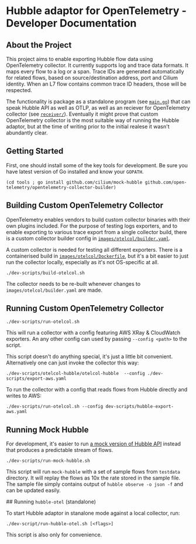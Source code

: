 # Hubble adaptor for OpenTelemetry - Developer Documentation

## About the Project

This project aims to enable exporting Hubble flow data using OpenTelemetry collector. It currently
supports log and trace data formats. It maps every flow to a log or a span. Trace IDs are generated
automatically for related flows, based on source/destination address, port and Cilium identity.
When an L7 flow contains common trace ID headers, those will be respected.

The functionality is package as a standalone program (see [`main.go`](main.go)) that can speak Hubble
API as well as OTLP, as well as an reciever for OpenTelemetry collector (see [`receiver/`](receiver)).
Eventually it might prove that custom OpenTelemetry collector is the most suitable way of running the
Hubble adaptor, but at the time of writing prior to the initial realese it wasn't abundantly clear.

## Getting Started

First, one should install some of the key tools for development. Be sure you have latest version
of Go installed and know your `GOPATH`.

```
(cd tools ; go install github.com/cilium/mock-hubble github.com/open-telemetry/opentelemetry-collector-builder)
```

## Building Custom OpenTelemetry Collector

OpenTelemetry enables vendors to build custom collector binaries with their own plugins included.
For the purpose of testing logs exporters, and to enable exporting to various trace export from
a single collector build, there is a custom collector builder config in [`images/otelcol/builder.yaml`](images/otelcol/builder.yaml).

A custom collector is needed for testing all different exporters. There is a containerised build in
[`images/otelcol/Dockerfile`](images/otelcol/Dockerfile), but it's a bit easier to just run the collector
locally, especially as it's not OS-specific at all.

```
./dev-scripts/build-otelcol.sh
```

The collector needs to be re-built whenever changes to `images/otelcol/builder.yaml` are made.

## Running Custom OpenTelemetry Collector

```
./dev-scripts/run-otelcol.sh
```

This will run a collector with a config featuring AWS XRay & CloudWatch exporters. An any other
config can used by passing `--config <path>` to the script.

This script doesn't do anything special, it's just a little bit convenient. Alternatively one
can just invoke the collector this way:

```
./dev-scripts/otelcol-hubble/otelcol-hubble  --config ./dev-scripts/export-aws.yaml
```

To run the collector with a config that reads flows from Hubble directly and writes to AWS:
```
./dev-scripts/run-otelcol.sh --config dev-scripts/hubble-export-aws.yaml
```

## Running Mock Hubble

For development, it's easier to run [a mock version of Hubble API](https://github.com/cilium/mock-hubble)
instead that produces a predictable stream of flows.

```
./dev-scripts/run-mock-hubble.sh
```

This script will run `mock-hubble` with a set of sample flows from `testdata` directory. It will replay the flows
as 10x the rate stored in the sample file. The sample file simply contains output of `hubble observe -o json -f`
and can be updated easily.

## Running `hubble-otel` (standalone)

To start Hubble adaptor in stanalone mode against a local collector, run:

```
./dev-script/run-hubble-otel.sh [<flags>]
```

This script is also only for convenience.
